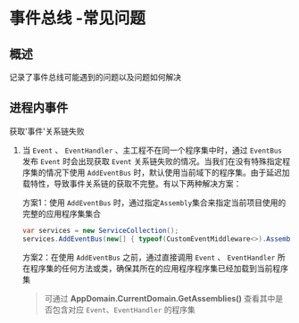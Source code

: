 # 事件总线 -常见问题

## 概述

记录了事件总线可能遇到的问题以及问题如何解决

## 进程内事件

获取'事件'关系链失败

1. 当 `Event` 、 `EventHandler` 、主工程不在同一个程序集中时，通过 `EventBus` 发布 `Event` 时会出现获取 `Event` 关系链失败的情况。当我们在没有特殊指定程序集的情况下使用 `AddEventBus` 时，默认使用当前域下的程序集。由于延迟加载特性，导致事件关系链的获取不完整。有以下两种解决方案：

   方案1：使用 `AddEventBus` 时，通过指定`Assembly`集合来指定当前项目使用的完整的应用程序集集合

   ```csharp
   var services = new ServiceCollection();
   services.AddEventBus(new[] { typeof(CustomEventMiddleware<>).Assembly });
   ```

   方案2：在使用 `AddEventBus` 之前，通过直接调用 `Event` 、 `EventHandler` 所在程序集的任何方法或类，确保其所在的应用程序程序集已经加载到当前程序集

   > 可通过 **AppDomain.CurrentDomain.GetAssemblies()** 查看其中是否包含对应 `Event`、`EventHandler` 的程序集

   